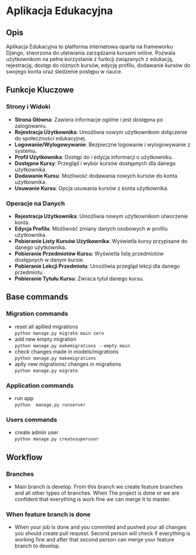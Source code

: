 # Aplikacja Edukacyjna

## Opis

Aplikacja Edukacyjna to platforma internetowa oparta na frameworku Django, stworzona do ułatwiania zarządzania kursami online. Pozwala użytkownikom na pełne korzystanie z funkcji związanych z edukacją, rejestrację, dostęp do różnych kursów, edycję profilu, dodawanie kursów do swojego konta oraz śledzenie postępu w nauce.

## Funkcje Kluczowe

### Strony i Widoki

- **Strona Główna**: Zawiera informacje ogólne i jest dostępna po zalogowaniu.
- **Rejestracja Użytkownika**: Umożliwia nowym użytkownikom dołączenie do społeczności edukacyjnej.
- **Logowanie/Wylogowywanie**: Bezpieczne logowanie i wylogowywanie z systemu.
- **Profil Użytkownika**: Dostęp do i edycja informacji o użytkowniku.
- **Dostępne Kursy**: Przegląd i wybór kursów dostępnych dla danego użytkownika.
- **Dodawanie Kursu**: Możliwość dodawania nowych kursów do konta użytkownika.
- **Usuwanie Kursu**: Opcja usuwania kursów z konta użytkownika.

### Operacje na Danych

- **Rejestracja Użytkownika**: Umożliwia nowym użytkownikom utworzenie konta.
- **Edycja Profilu**: Możliwość zmiany danych osobowych w profilu użytkownika.
- **Pobieranie Listy Kursów Użytkownika**: Wyświetla kursy przypisane do danego użytkownika.
- **Pobieranie Przedmiotów Kursu**: Wyświetla listę przedmiotów dostępnych w danym kursie.
- **Pobieranie Lekcji Przedmiotu**: Umożliwia przegląd lekcji dla danego przedmiotu.
- **Pobieranie Tytułu Kursu**: Zwraca tytuł danego kursu.



















## Base commands
### Migration commands
- reset all apllied migrations <br>
`python manage.py migrate main zero`
- add new empty migration <br>
`python manage.py makemigrations --empty main`
- check changes made in models/migrations <br>
`python manage.py makemigrations `
- aplly new migrations/ changes in migrations <br>
`python manage.py migrate `
### Application commands
- run app <br>
`python  manage.py runserver `
### Users commands
- create admin user <br>
`python manage.py createsuperuser`

## Workflow
### Branches
- Main branch is develop. From this branch we create feature branches and all other types of branches. When The project is done or we are confident that everything is work fine we can merge it to master.
### When feature branch is done
- When your job is done and you commited and pushed your all changes you should create pull request. Second person will check if everything is working fine and after that second person can merge your feature branch to develop.
